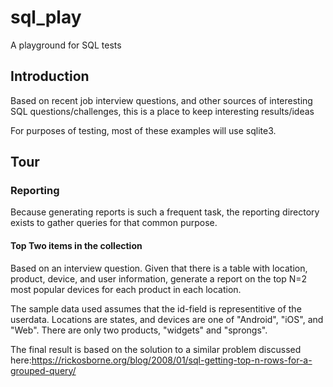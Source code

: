 # sql_play
A playground for SQL tests

## Introduction
Based on recent job interview questions, and other sources of interesting SQL questions/challenges, this is a place to keep interesting results/ideas

For purposes of testing, most of these examples will use sqlite3.

## Tour
### Reporting
Because generating reports is such a frequent task, the reporting directory exists to gather queries for that common purpose.

#### Top Two items in the collection
Based on an interview question. Given that there is a table with location, product, device, and user information, generate a report on the top N=2 most popular devices for each product in each location.

The sample data used assumes that the id-field is representitive of the userdata. Locations are states, and devices are one of "Android", "iOS", and "Web". There are only two products, "widgets" and "sprongs".

The final result is based on the solution to a similar problem discussed here:https://rickosborne.org/blog/2008/01/sql-getting-top-n-rows-for-a-grouped-query/
